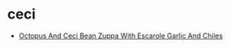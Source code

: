 # ceci

 * [Octopus And Ceci Bean Zuppa With Escarole Garlic And Chiles](../../index/o/octopus-and-ceci-bean-zuppa-with-escarole-garlic-and-chiles-351349.json)
